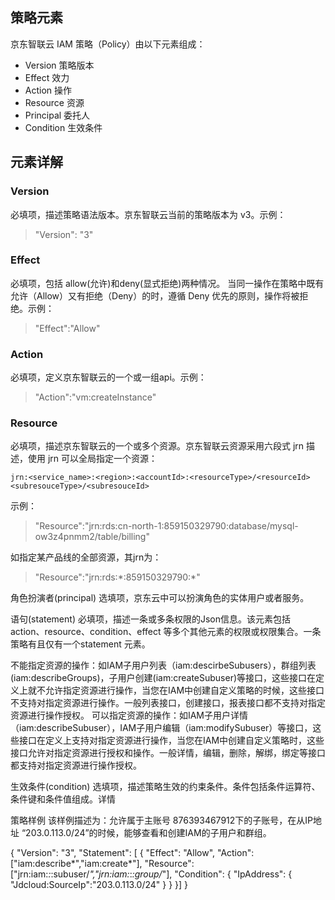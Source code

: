 ## 策略元素
京东智联云 IAM 策略（Policy）由以下元素组成：
- Version 策略版本
- Effect 效力
- Action 操作
- Resource 资源
- Principal 委托人
- Condition 生效条件

## 元素详解

### Version
必填项，描述策略语法版本。京东智联云当前的策略版本为 v3。示例：
> "Version": "3"

### Effect
必填项，包括 allow(允许)和deny(显式拒绝)两种情况。
当同一操作在策略中既有允许（Allow）又有拒绝（Deny）的时，遵循 Deny 优先的原则，操作将被拒绝。示例：
> "Effect":"Allow"

### Action
必填项，定义京东智联云的一个或一组api。示例：
> "Action":"vm:createInstance"

### Resource
必填项，描述京东智联云的一个或多个资源。京东智联云资源采用六段式 jrn 描述，使用 jrn 可以全局指定一个资源：

    jrn:<service_name>:<region>:<accountId>:<resourceType>/<resourceId><subresouceType>/<subresouceId>
    
示例：
> "Resource":"jrn:rds:cn-north-1:859150329790:database/mysql-ow3z4pnmm2/table/billing"

如指定某产品线的全部资源，其jrn为：
> "Resource":"jrn:rds:\*:859150329790:\*"

角色扮演者(principal)
选填项，京东云中可以扮演角色的实体用户或者服务。

语句(statement)
必填项，描述一条或多条权限的Json信息。该元素包括 action、resource、condition、effect 等多个其他元素的权限或权限集合。一条策略有且仅有一个statement 元素。



不能指定资源的操作：如IAM子用户列表（iam:descirbeSubusers），群组列表(iam:describeGroups)，子用户创建(iam:createSubuser)等接口，这些接口在定义上就不允许指定资源进行操作，当您在IAM中创建自定义策略的时候，这些接口不支持对指定资源进行操作。一般列表接口，创建接口，报表接口都不支持对指定资源进行操作授权。
可以指定资源的操作：如IAM子用户详情（iam:describeSubuser），IAM子用户编辑（iam:modifySubuser）等接口，这些接口在定义上支持对指定资源进行操作，当您在IAM中创建自定义策略时，这些接口允许对指定资源进行授权和操作。一般详情，编辑，删除，解绑，绑定等接口都支持对指定资源进行操作授权。


生效条件(condition)
选填项，描述策略生效的约束条件。条件包括条件运算符、条件键和条件值组成。详情

策略样例
该样例描述为：允许属于主账号 876393467912下的子账号，在从IP地址 “203.0.113.0/24”的时候，能够查看和创建IAM的子用户和群组。


{
      "Version": "3",
      "Statement":
        [
        {
          "Effect": "Allow",
          "Action": ["iam:describe*","iam:create*"],
          "Resource": ["jrn:iam:*:*:subuser/*","jrn:iam:*:*:group/*"],
          "Condition":
             {
                "IpAddress":
                 {
                 "Jdcloud:SourceIp":"203.0.113.0/24"
                  }
              }
         }]
}

